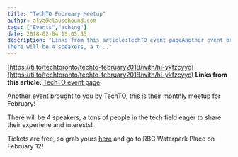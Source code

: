 ```yaml
---
title: "TechTO February Meetup"
author: alva@clausehound.com
tags: ["Events","aching"]
date: 2018-02-04 15:05:35
description: "Links from this article:TechTO event pageAnother event brought to you by TechTO, this is their monthly meetup for February!
There will be 4 speakers, a t..."
---
```


[https://ti.to/techtoronto/techto-february2018/with/hi-ykfzcyyc](https://ti.to/techtoronto/techto-february2018/with/hi-ykfzcyyc)
**Links from this article:**
[TechTO event page](https://ti.to/techtoronto/techto-february2018/with/hi-ykfzcyyc)

Another event brought to you by TechTO, this is their monthly meetup for February!

There will be 4 speakers, a tons of people in the tech field eager to share their experiene and interests!

Tickets are free, so grab yours [here](https://ti.to/techtoronto/techto-february2018/with/hi-ykfzcyyc) and go to RBC Waterpark Place on February 12!